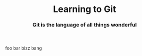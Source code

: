 <!DOCTYPE html>
<html>
<head>
	<title> Git Hub Push</title>
</head>
<header><h1>Learning to Git</h1>
<h3>Git is the language of all things wonderful	</h3>
</header>
<body></body>
</html>foo bar bizz bang
